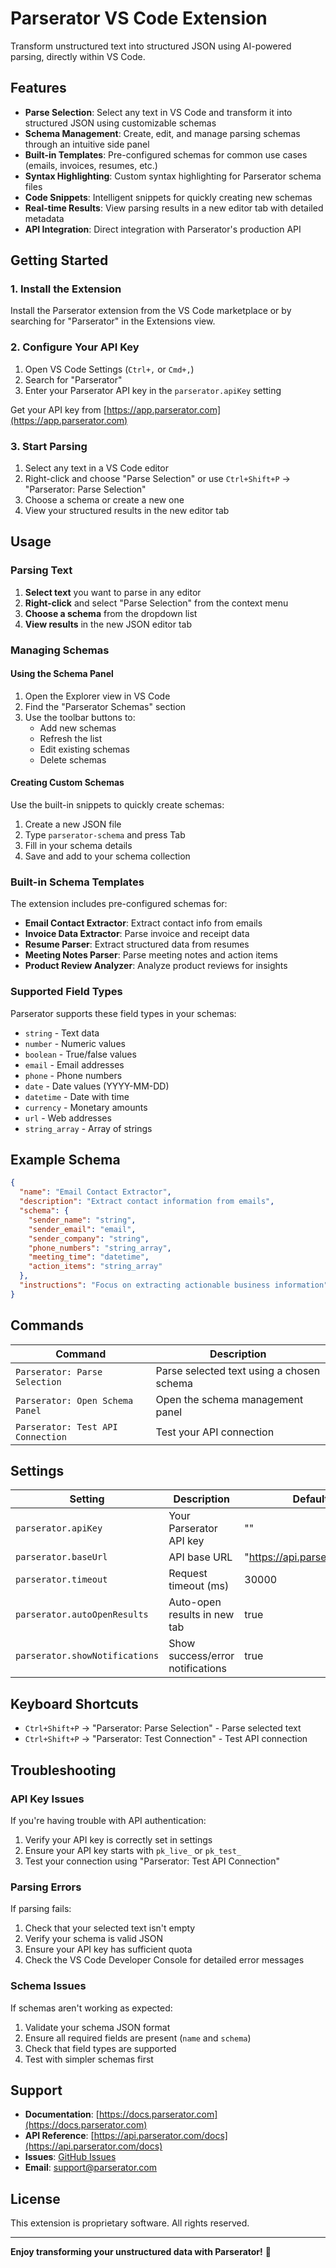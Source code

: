 # Parserator VS Code Extension

Transform unstructured text into structured JSON using AI-powered parsing, directly within VS Code.

## Features

- **Parse Selection**: Select any text in VS Code and transform it into structured JSON using customizable schemas
- **Schema Management**: Create, edit, and manage parsing schemas through an intuitive side panel
- **Built-in Templates**: Pre-configured schemas for common use cases (emails, invoices, resumes, etc.)
- **Syntax Highlighting**: Custom syntax highlighting for Parserator schema files
- **Code Snippets**: Intelligent snippets for quickly creating new schemas
- **Real-time Results**: View parsing results in a new editor tab with detailed metadata
- **API Integration**: Direct integration with Parserator's production API

## Getting Started

### 1. Install the Extension

Install the Parserator extension from the VS Code marketplace or by searching for "Parserator" in the Extensions view.

### 2. Configure Your API Key

1. Open VS Code Settings (`Ctrl+,` or `Cmd+,`)
2. Search for "Parserator"
3. Enter your Parserator API key in the `parserator.apiKey` setting

Get your API key from [https://app.parserator.com](https://app.parserator.com)

### 3. Start Parsing

1. Select any text in a VS Code editor
2. Right-click and choose "Parse Selection" or use `Ctrl+Shift+P` → "Parserator: Parse Selection"
3. Choose a schema or create a new one
4. View your structured results in the new editor tab

## Usage

### Parsing Text

1. **Select text** you want to parse in any editor
2. **Right-click** and select "Parse Selection" from the context menu
3. **Choose a schema** from the dropdown list
4. **View results** in the new JSON editor tab

### Managing Schemas

#### Using the Schema Panel

1. Open the Explorer view in VS Code
2. Find the "Parserator Schemas" section
3. Use the toolbar buttons to:
   - Add new schemas
   - Refresh the list
   - Edit existing schemas
   - Delete schemas

#### Creating Custom Schemas

Use the built-in snippets to quickly create schemas:

1. Create a new JSON file
2. Type `parserator-schema` and press Tab
3. Fill in your schema details
4. Save and add to your schema collection

### Built-in Schema Templates

The extension includes pre-configured schemas for:

- **Email Contact Extractor**: Extract contact info from emails
- **Invoice Data Extractor**: Parse invoice and receipt data
- **Resume Parser**: Extract structured data from resumes
- **Meeting Notes Parser**: Parse meeting notes and action items
- **Product Review Analyzer**: Analyze product reviews for insights

### Supported Field Types

Parserator supports these field types in your schemas:

- `string` - Text data
- `number` - Numeric values
- `boolean` - True/false values
- `email` - Email addresses
- `phone` - Phone numbers
- `date` - Date values (YYYY-MM-DD)
- `datetime` - Date with time
- `currency` - Monetary amounts
- `url` - Web addresses
- `string_array` - Array of strings

## Example Schema

```json
{
  "name": "Email Contact Extractor",
  "description": "Extract contact information from emails",
  "schema": {
    "sender_name": "string",
    "sender_email": "email",
    "sender_company": "string",
    "phone_numbers": "string_array",
    "meeting_time": "datetime",
    "action_items": "string_array"
  },
  "instructions": "Focus on extracting actionable business information"
}
```

## Commands

| Command | Description |
|---------|-------------|
| `Parserator: Parse Selection` | Parse selected text using a chosen schema |
| `Parserator: Open Schema Panel` | Open the schema management panel |
| `Parserator: Test API Connection` | Test your API connection |

## Settings

| Setting | Description | Default |
|---------|-------------|---------|
| `parserator.apiKey` | Your Parserator API key | "" |
| `parserator.baseUrl` | API base URL | "https://api.parserator.com" |
| `parserator.timeout` | Request timeout (ms) | 30000 |
| `parserator.autoOpenResults` | Auto-open results in new tab | true |
| `parserator.showNotifications` | Show success/error notifications | true |

## Keyboard Shortcuts

- `Ctrl+Shift+P` → "Parserator: Parse Selection" - Parse selected text
- `Ctrl+Shift+P` → "Parserator: Test Connection" - Test API connection

## Troubleshooting

### API Key Issues

If you're having trouble with API authentication:

1. Verify your API key is correctly set in settings
2. Ensure your API key starts with `pk_live_` or `pk_test_`
3. Test your connection using "Parserator: Test API Connection"

### Parsing Errors

If parsing fails:

1. Check that your selected text isn't empty
2. Verify your schema is valid JSON
3. Ensure your API key has sufficient quota
4. Check the VS Code Developer Console for detailed error messages

### Schema Issues

If schemas aren't working as expected:

1. Validate your schema JSON format
2. Ensure all required fields are present (`name` and `schema`)
3. Check that field types are supported
4. Test with simpler schemas first

## Support

- **Documentation**: [https://docs.parserator.com](https://docs.parserator.com)
- **API Reference**: [https://api.parserator.com/docs](https://api.parserator.com/docs)
- **Issues**: [GitHub Issues](https://github.com/domusgpt/parserator/issues)
- **Email**: support@parserator.com

## License

This extension is proprietary software. All rights reserved.

---

**Enjoy transforming your unstructured data with Parserator!** 🚀